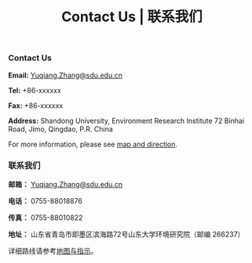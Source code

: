 ﻿---
title: "Contact Us | 联系我们"
layout: gridlay
excerpt: "Contact Us"
sitemap: false
permalink: /contact/
---

<div class="row">

<div class="col-sm-6 clearfix">

### Contact Us

**Email:** 
Yuqiang.Zhang@sdu.edu.cn

**Tel:** 
+86-xxxxxx

**Fax:** 
+86-xxxxxx

**Address:**
Shandong University, Environment Research Institute
72 Binhai Road, Jimo, Qingdao, P.R. China

For more information, please see [map and direction](https://map.baidu.com/poi/%E5%B1%B1%E4%B8%9C%E5%A4%A7%E5%AD%A6(%E9%9D%92%E5%B2%9B%E6%A0%A1%E5%8C%BA)/@13435826.591902876,4326002.115493624,15.77z?uid=533a74c36e163bc3b23c81fc&ugc_type=3&ugc_ver=1&device_ratio=2&compat=1&pcevaname=pc4.1&querytype=detailConInfo&da_src=shareurl).
</div>

<div class="col-sm-6 clearfix">

### 联系我们

**邮箱：**
Yuqiang.Zhang@sdu.edu.cn

**电话：** 
0755-88018876

**传真：**
0755-88010822

**地址：** 
山东省青岛市即墨区滨海路72号山东大学环境研究院（邮编 266237）

详细路线请参考[地图与指示](https://map.baidu.com/poi/%E5%B1%B1%E4%B8%9C%E5%A4%A7%E5%AD%A6(%E9%9D%92%E5%B2%9B%E6%A0%A1%E5%8C%BA)/@13435826.591902876,4326002.115493624,15.77z?uid=533a74c36e163bc3b23c81fc&ugc_type=3&ugc_ver=1&device_ratio=2&compat=1&pcevaname=pc4.1&querytype=detailConInfo&da_src=shareurl)。

</div>

</div>
